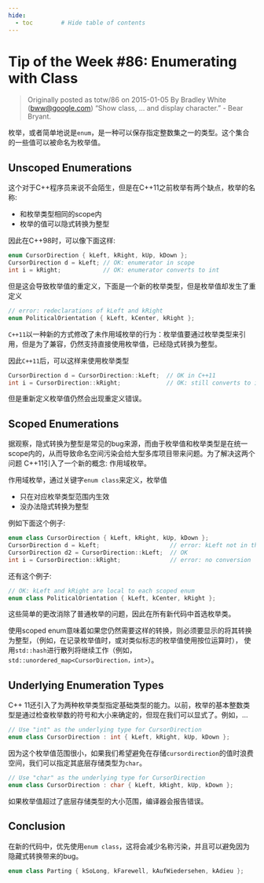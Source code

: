 ```yaml
---
hide:
  - toc        # Hide table of contents
---
```

# Tip of the Week #86: Enumerating with Class

> Originally posted as totw/86 on 2015-01-05
> By Bradley White (bww@google.com)
> “Show class, … and display character.” - Bear Bryant.


枚举，或者简单地说是`enum`，是一种可以保存指定整数集之一的类型。这个集合的一些值可以被命名为枚举值。


## Unscoped Enumerations

这个对于C++程序员来说不会陌生，但是在C++11之前枚举有两个缺点，枚举的名称:

* 和枚举类型相同的scope内
* 枚举的值可以隐式转换为整型

因此在C++98时，可以像下面这样:

```cpp
enum CursorDirection { kLeft, kRight, kUp, kDown };
CursorDirection d = kLeft; // OK: enumerator in scope
int i = kRight;            // OK: enumerator converts to int
```

但是这会导致枚举值的重定义，下面是一个新的枚举类型，但是枚举值却发生了重定义

```cpp
// error: redeclarations of kLeft and kRight
enum PoliticalOrientation { kLeft, kCenter, kRight };
```

`C++11`以一种新的方式修改了未作用域枚举的行为：枚举值要通过枚举类型来引用，但是为了兼容，仍然支持直接使用枚举值，已经隐式转换为整型。

因此`C++11`后，可以这样来使用枚举类型

```cpp
CursorDirection d = CursorDirection::kLeft;  // OK in C++11
int i = CursorDirection::kRight;             // OK: still converts to int
```

 但是重新定义枚举值仍然会出现重定义错误。


## Scoped Enumerations

据观察，隐式转换为整型是常见的bug来源，而由于枚举值和枚举类型是在统一scope内的，从而导致命名空间污染会给大型多库项目带来问题。为了解决这两个问题
C++11引入了一个新的概念: 作用域枚举。

作用域枚举，通过关键字`enum class`来定义，枚举值

* 只在对应枚举类型范围内生效
* 没办法隐式转换为整型

例如下面这个例子:

```cpp
enum class CursorDirection { kLeft, kRight, kUp, kDown };
CursorDirection d = kLeft;                    // error: kLeft not in this scope
CursorDirection d2 = CursorDirection::kLeft;  // OK
int i = CursorDirection::kRight;              // error: no conversion
```

还有这个例子:

```cpp
// OK: kLeft and kRight are local to each scoped enum
enum class PoliticalOrientation { kLeft, kCenter, kRight };
```

这些简单的更改消除了普通枚举的问题，因此在所有新代码中首选枚举类。

使用scoped enum意味着如果您仍然需要这样的转换，则必须要显示的将其转换为整型，（例如，在记录枚举值时，或对类似标志的枚举值使用按位运算时），
使用`std::hash`进行散列将继续工作（例如，`std::unordered_map<CursorDirection，int>`）。

## Underlying Enumeration Types

C++ 11还引入了为两种枚举类型指定基础类型的能力。以前，枚举的基本整数类型是通过检查枚举数的符号和大小来确定的，但现在我们可以显式了。例如，…

```cpp
// Use "int" as the underlying type for CursorDirection
enum class CursorDirection : int { kLeft, kRight, kUp, kDown };
```

因为这个枚举值范围很小，如果我们希望避免在存储`cursordirection`的值时浪费空间，我们可以指定其底层存储类型为`char`。

```cpp
// Use "char" as the underlying type for CursorDirection
enum class CursorDirection : char { kLeft, kRight, kUp, kDown };
```

如果枚举值超过了底层存储类型的大小范围，编译器会报告错误。

## Conclusion

在新的代码中，优先使用`enum class`，这将会减少名称污染，并且可以避免因为隐藏式转换带来的bug。

```cpp
enum class Parting { kSoLong, kFarewell, kAufWiedersehen, kAdieu };
```
